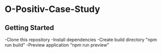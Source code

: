 # O-Positiv-Case-Study

## Getting Started

-Clone this repository
-Install dependencies
-Create build directory "npm run build"
-Preview application "npm run preview"

